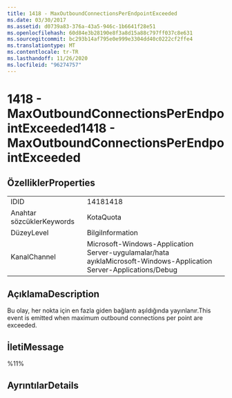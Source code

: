 ```yaml
---
title: 1418 - MaxOutboundConnectionsPerEndpointExceeded
ms.date: 03/30/2017
ms.assetid: d0739a83-376a-43a5-946c-1b6641f28e51
ms.openlocfilehash: 60d84e3b28190e8f3a8d15a88c797ff037c8e631
ms.sourcegitcommit: bc293b14af795e0e999e3304dd40c0222cf2ffe4
ms.translationtype: MT
ms.contentlocale: tr-TR
ms.lasthandoff: 11/26/2020
ms.locfileid: "96274757"
---
```

# <a name="1418---maxoutboundconnectionsperendpointexceeded"></a><span data-ttu-id="137b8-102">1418 - MaxOutboundConnectionsPerEndpointExceeded</span><span class="sxs-lookup"><span data-stu-id="137b8-102">1418 - MaxOutboundConnectionsPerEndpointExceeded</span></span>

## <a name="properties"></a><span data-ttu-id="137b8-103">Özellikler</span><span class="sxs-lookup"><span data-stu-id="137b8-103">Properties</span></span>  
  
|||  
|-|-|  
|<span data-ttu-id="137b8-104">ID</span><span class="sxs-lookup"><span data-stu-id="137b8-104">ID</span></span>|<span data-ttu-id="137b8-105">1418</span><span class="sxs-lookup"><span data-stu-id="137b8-105">1418</span></span>|  
|<span data-ttu-id="137b8-106">Anahtar sözcükler</span><span class="sxs-lookup"><span data-stu-id="137b8-106">Keywords</span></span>|<span data-ttu-id="137b8-107">Kota</span><span class="sxs-lookup"><span data-stu-id="137b8-107">Quota</span></span>|  
|<span data-ttu-id="137b8-108">Düzey</span><span class="sxs-lookup"><span data-stu-id="137b8-108">Level</span></span>|<span data-ttu-id="137b8-109">Bilgi</span><span class="sxs-lookup"><span data-stu-id="137b8-109">Information</span></span>|  
|<span data-ttu-id="137b8-110">Kanal</span><span class="sxs-lookup"><span data-stu-id="137b8-110">Channel</span></span>|<span data-ttu-id="137b8-111">Microsoft-Windows-Application Server-uygulamalar/hata ayıkla</span><span class="sxs-lookup"><span data-stu-id="137b8-111">Microsoft-Windows-Application Server-Applications/Debug</span></span>|  
  
## <a name="description"></a><span data-ttu-id="137b8-112">Açıklama</span><span class="sxs-lookup"><span data-stu-id="137b8-112">Description</span></span>  

 <span data-ttu-id="137b8-113">Bu olay, her nokta için en fazla giden bağlantı aşıldığında yayınlanır.</span><span class="sxs-lookup"><span data-stu-id="137b8-113">This event is emitted when maximum outbound connections per point are exceeded.</span></span>  
  
## <a name="message"></a><span data-ttu-id="137b8-114">İleti</span><span class="sxs-lookup"><span data-stu-id="137b8-114">Message</span></span>  

 <span data-ttu-id="137b8-115">%1</span><span class="sxs-lookup"><span data-stu-id="137b8-115">1%</span></span>  
  
## <a name="details"></a><span data-ttu-id="137b8-116">Ayrıntılar</span><span class="sxs-lookup"><span data-stu-id="137b8-116">Details</span></span>
